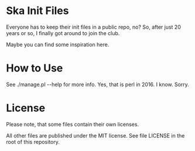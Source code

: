 # Ska Init Files

Everyone has to keep their init files in a public repo, no?  So, after
just 20 years or so, I finally got around to join the club.

Maybe you can find some inspiration here.

# How to Use

See ./manage.pl --help for more info.  Yes, that is perl in 2016.  I
know.  Sorry.

# License

Please note, that some files contain their own licenses.

All other files are published under the MIT license.  See file LICENSE
in the root of this repository. 
